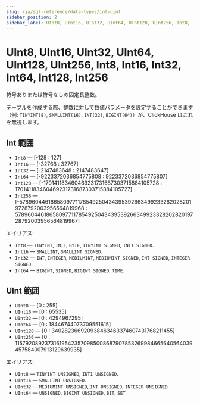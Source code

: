 ```yaml
---
slug: /ja/sql-reference/data-types/int-uint
sidebar_position: 2
sidebar_label: UInt8, UInt16, UInt32, UInt64, UInt128, UInt256, Int8, Int16, Int32, Int64, Int128, Int256
---
```


# UInt8, UInt16, UInt32, UInt64, UInt128, UInt256, Int8, Int16, Int32, Int64, Int128, Int256

符号ありまたは符号なしの固定長整数。

テーブルを作成する際、整数に対して数値パラメータを設定することができます（例: `TINYINT(8)`, `SMALLINT(16)`, `INT(32)`, `BIGINT(64)`）が、ClickHouse はこれを無視します。

## Int 範囲

- `Int8` — \[-128 : 127\]
- `Int16` — \[-32768 : 32767\]
- `Int32` — \[-2147483648 : 2147483647\]
- `Int64` — \[-9223372036854775808 : 9223372036854775807\]
- `Int128` — \[-170141183460469231731687303715884105728 : 170141183460469231731687303715884105727\]
- `Int256` — \[-57896044618658097711785492504343953926634992332820282019728792003956564819968 : 57896044618658097711785492504343953926634992332820282019728792003956564819967\]

エイリアス:

- `Int8` — `TINYINT`, `INT1`, `BYTE`, `TINYINT SIGNED`, `INT1 SIGNED`.
- `Int16` — `SMALLINT`, `SMALLINT SIGNED`.
- `Int32` — `INT`, `INTEGER`, `MEDIUMINT`, `MEDIUMINT SIGNED`, `INT SIGNED`, `INTEGER SIGNED`.
- `Int64` — `BIGINT`, `SIGNED`, `BIGINT SIGNED`, `TIME`.

## UInt 範囲

- `UInt8` — \[0 : 255\]
- `UInt16` — \[0 : 65535\]
- `UInt32` — \[0 : 4294967295\]
- `UInt64` — \[0 : 18446744073709551615\]
- `UInt128` — \[0 : 340282366920938463463374607431768211455\]
- `UInt256` — \[0 : 115792089237316195423570985008687907853269984665640564039457584007913129639935\]

エイリアス:

- `UInt8` — `TINYINT UNSIGNED`, `INT1 UNSIGNED`.
- `UInt16` — `SMALLINT UNSIGNED`.
- `UInt32` — `MEDIUMINT UNSIGNED`, `INT UNSIGNED`, `INTEGER UNSIGNED`
- `UInt64` — `UNSIGNED`, `BIGINT UNSIGNED`, `BIT`, `SET`
